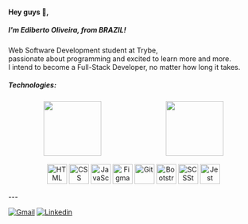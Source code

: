 <h4 align="left">Hey guys 👋,
  <br/>
  <h5>I'm Ediberto Oliveira, from BRAZIL!</h5></h4>
<p align="left">
 Web Software Development student at Trybe,<br/>
passionate about programming and excited to learn more and more.<br/>
I intend to become a Full-Stack Developer, no matter how long it takes.</p>

##### Technologies:

<p align="center" width="100%">
    <img width="48%" height="110px" src="https://github-readme-stats.vercel.app/api/top-langs/?username=edibertooliveira&layout=compact&theme=dracula"> 
    <img width="48%" height="110px" src="https://github-readme-stats.vercel.app/api?username=edibertooliveira&layout=compact&theme=dracula"> 
</p>

<p align="center" width="100%">
  <span  class="d-flex">
    <img title="HTML" alt="HTML" height=40 src="https://www.w3.org/html/logo/downloads/HTML5_Badge_256.png">
    <img title="CSS" alt="CSS" height=40
      src="https://pngimage.net/wp-content/uploads/2018/05/css-png-4.png">
    <img title="JavaScript" alt="JavaScript" height=40
      src="https://upload.wikimedia.org/wikipedia/commons/thumb/9/99/Unofficial_JavaScript_logo_2.svg/600px-Unofficial_JavaScript_logo_2.svg.png">
<!--     <img title="React" alt="React" height=40
      src="https://raw.githubusercontent.com/github/explore/80688e429a7d4ef2fca1e82350fe8e3517d3494d/topics/react/react.png"> -->
    <img title="Figma" alt="Figma" height=40 src="https://www.vectorlogo.zone/logos/figma/figma-icon.svg">
    <img title="Git" alt="Git" height=40 src="https://git-scm.com/images/logos/downloads/Git-Icon-1788C.png">
    <img title="Bootstrap" alt="Bootstrap" height=40 src="https://themes.getbootstrap.com/wp-content/themes/bootstrap-marketplace/assets/images/elements/bootstrap-stack.png">
    <img title="SCSS" alt="SCSSt" height=40 src="https://sass-lang.com/assets/img/logos/logo-b6e1ef6e.svg">
    <img title="Jest" alt="Jest" height=40 src="https://jestjs.io/img/jest.png">
<!--     <img title="RTL" alt="React-testing-library" height=40 src="https://raw.githubusercontent.com/testing-library/dom-testing-library/master/other/octopus.png"> -->
  </span>
</p>
---

[![Gmail](https://img.icons8.com/color/48/000000/gmail.png)](mailto:edibertooliveira@aol.com)
[![Linkedin](https://img.icons8.com/color/48/000000/linkedin.png)](https://www.linkedin.com/in/edibertooliveira/)

